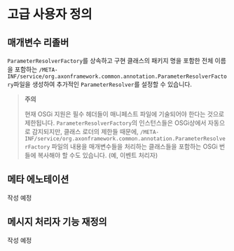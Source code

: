 고급 사용자 정의
=======================

매개변수 리졸버
-------------------

`ParameterResolverFactory`를 상속하고 구현 클래스의 패키지 명을 포함한 전체 이름을 포함하는 `/META-INF/service/org.axonframework.common.annotation.ParameterResolverFactory`파일을 생성하여 추가적인 `ParameterResolver`를 설정할 수 있습니다.

> **주의**
>
> 현재 OSGi 지원은 필수 헤더들이 매니페스트 파일에 기술되어야 한다는 것으로 제한됩니다. `ParameterResolverFactory`의 인스턴스들은 OSGi상에서 자동으로 감지되지만, 클래스 로더의 제한들 때문에, `/META-INF/service/org.axonframework.common.annotation.ParameterResolverFactory` 파일의 내용을 매개변수들을 처리하는 클래스들을 포함하는 OSGi 번들에 복사해야 할 수도 있습니다. (예, 이벤트 처리자)

메타 에노테이션
----------------

작성 예정

메시지 처리자 기능 재정의
------------------------------------

작성 예정
